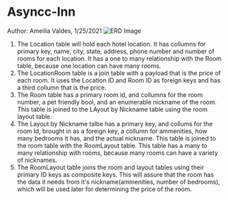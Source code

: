 # Asyncc-Inn
Author: Ameilia Valdes, 1/25/2021
![ERD Image](../ERD-Asyncc-Inn.png)

1. The Location table will hold each hotel location. It has collumns for primary key, name, city, state, address, phone number and number of rooms for each location. It has a one to many relationship with the Room table, because one location can have many rooms.
2. The LocationRoom table is a join table with a payload that is the price of each room. It uses the Location ID and Room ID as foreign keys and has a third collumn that is the price. 
3. The Room table has a primary room id, and collumns for the room number, a pet friendly bool, and an enumerable nickname of the room. This table is joined to the LAyout by Nickname table using the room layout table.
4. The Layout by Nickname talbe has a primary key, and collums for the room Id, brought in as a foreign key, a collumn for ammenities, how many bedrooms it has, and the actual nickname. This table is joined to the room table with the RoomLayout table. This table has a many to many relationship with rooms, because many rooms can have a variety of nicknames.
5. The RoomLayout table joins the room and layout tables using their primary ID keys as composite keys. This will assure that the room has the data it needs from it's nickname(ammenities, number of bedrooms), which will be used later for determining the price of the room.
